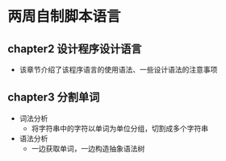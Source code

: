 # 两周自制脚本语言

## chapter2 设计程序设计语言
* 该章节介绍了该程序语言的使用语法、一些设计语法的注意事项

## chapter3 分割单词
* 词法分析
    * 将字符串中的字符以单词为单位分组，切割成多个字符串
* 语法分析
    * 一边获取单词，一边构造抽象语法树


 














